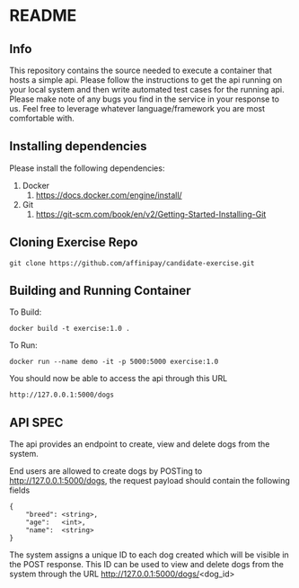 # README #

## Info

This repository contains the source needed to execute a container that hosts a simple api. Please follow the instructions to get the api running on your local system and then 
write automated test cases for the running api. Please make note of any bugs you find in the service in your response to us. Feel free to leverage whatever language/framework you are most comfortable with. 

## Installing dependencies 

Please install the following dependencies:

1) Docker
   1) https://docs.docker.com/engine/install/
2) Git
   1) https://git-scm.com/book/en/v2/Getting-Started-Installing-Git

## Cloning Exercise Repo
```aidl
git clone https://github.com/affinipay/candidate-exercise.git
```

## Building and Running Container
To Build:
```aidl
docker build -t exercise:1.0 .
```
To Run:
```aidl
docker run --name demo -it -p 5000:5000 exercise:1.0
```
You should now be able to access the api through this URL

```aidl
http://127.0.0.1:5000/dogs
```

## API SPEC

The api provides an endpoint to create, view and delete dogs from the system. 

End users are allowed to create dogs by POSTing to http://127.0.0.1:5000/dogs, the request payload should contain the following fields

```aidl
{
    "breed": <string>,
    "age":   <int>,
    "name":  <string>
}
```
The system assigns a unique ID to each dog created which will be visible in the POST response. This ID can be used to view and delete dogs from the system through the URL http://127.0.0.1:5000/dogs/<dog_id>